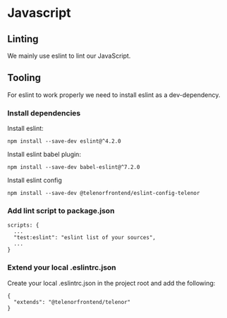 # Javascript

## Linting
We mainly use eslint to lint our JavaScript.

## Tooling
For eslint to work properly we need to install eslint as a dev-dependency.

### Install dependencies
Install eslint:
```
npm install --save-dev eslint@^4.2.0
```

Install eslint babel plugin:
```
npm install --save-dev babel-eslint@^7.2.0
```

Install eslint config
```
npm install --save-dev @telenorfrontend/eslint-config-telenor
```

### Add lint script to package.json

```
scripts: {
  ...
  "test:eslint": "eslint list of your sources",
  ...
}
```
### Extend your local .eslintrc.json

Create your local .eslintrc.json in the project root and add the following:

```
{
  "extends": "@telenorfrontend/telenor"
}
```
